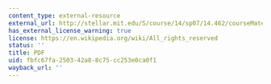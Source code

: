 ```yaml
---
content_type: external-resource
external_url: http://stellar.mit.edu/S/course/14/sp07/14.462/courseMaterial/topics/topic1/readings/gabaix_granular_2005/gabaix_granular_2005.pdf
has_external_license_warning: true
license: https://en.wikipedia.org/wiki/All_rights_reserved
status: ''
title: PDF
uid: fbfc67fa-2503-42a8-8c75-cc253e0ca0f1
wayback_url: ''
---
```

